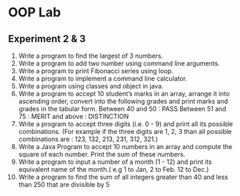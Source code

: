 # OOP Lab
## Experiment 2 & 3

1. Write a program to find the largest of 3 numbers.
2. Write a program to add two number using command line arguments.
3. Write a program to print Fibonacci series using loop.
4. Write a program to implement a command line calculator.
5. Write a program using classes and object in java.
6. Write a program to accept 10 student’s marks in an array, arrange it into ascending order, convert
into the following grades and print marks and grades in the tabular form.
Between 40 and 50 : PASS
Between 51 and 75 : MERIT
and above : DISTINCTION
7. Write a program to accept three digits (i.e. 0 - 9) and print all its possible combinations.
(For example if the three digits are 1, 2, 3 than all possible combinations are : 123, 132,
213, 231, 312, 321.)
8. Write a Java Program to accept 10 numbers in an array and compute the square of each number.
Print the sum of these numbers.
9. Write a program to input a number of a month (1 - 12) and print its equivalent name of
the month.( e.g 1 to Jan, 2 to Feb. 12 to Dec.)
10. Write a program to find the sum of all integers greater than 40 and less than 250 that are divisible
by 5